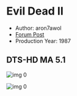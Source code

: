 # Evil Dead II

* Author: aron7awol
* [Forum Post](https://www.avsforum.com/threads/bass-eq-for-filtered-movies.2995212/post-58421314)
* Production Year: 1987

## DTS-HD MA 5.1

![img 0](https://i.imgur.com/qQWGOcE.jpg)

![img 0](https://i.imgur.com/WN0dp3b.png)

